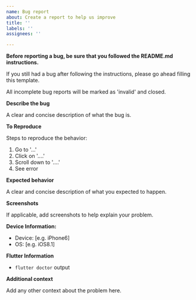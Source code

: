 ```yaml
---
name: Bug report
about: Create a report to help us improve
title: ''
labels: ''
assignees: ''

---
```


**Before reporting a bug, be sure that you followed the README.md instructions.**

If you still had a bug after following the instructions, please go ahead filling this template.

All incomplete bug reports will be marked as 'invalid' and closed.

**Describe the bug**

A clear and concise description of what the bug is.

**To Reproduce**

Steps to reproduce the behavior:
1. Go to '...'
2. Click on '....'
3. Scroll down to '....'
4. See error

**Expected behavior**

A clear and concise description of what you expected to happen.

**Screenshots**

If applicable, add screenshots to help explain your problem.

**Device Information:**

 - Device: [e.g. iPhone6]
 - OS: [e.g. iOS8.1]
 
 **Flutter Information**
 
 - `flutter doctor` output

**Additional context**

Add any other context about the problem here.
